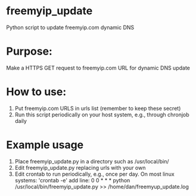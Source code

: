 # freemyip_update
Python script to update freemyip.com dynamic DNS

# Purpose: 
Make a HTTPS GET request to freemyip.com URL for dynamic DNS update

# How to use: 
1. Put freemyip.com URLS in urls list (remember to keep these secret)
2. Run this script periodically on your host system, e.g., through chronjob daily

# Example usage
1. Place freemyip_update.py in a directory such as /usr/local/bin/
2. Edit freemyip_update.py replacing urls with your own
3. Edit crontab to run periodically, 
   e.g., once per day. On most linux systems: 'crontab -e' add line: 0 0 * * * python /usr/local/bin/freemyip_update.py >> /home/dan/freemyup_update.log
